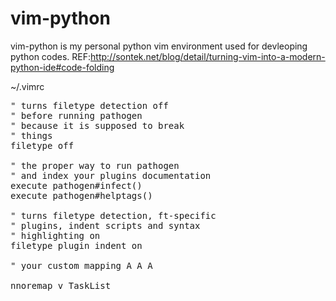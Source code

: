 vim-python
==========

vim-python is my personal python vim environment used for devleoping python codes. REF:http://sontek.net/blog/detail/turning-vim-into-a-modern-python-ide#code-folding

~/.vimrc
<pre>
" turns filetype detection off
" before running pathogen
" because it is supposed to break
" things
filetype off

" the proper way to run pathogen
" and index your plugins documentation
execute pathogen#infect()
execute pathogen#helptags()

" turns filetype detection, ft-specific
" plugins, indent scripts and syntax
" highlighting on
filetype plugin indent on

" your custom mapping A A A

nnoremap <leader>v <Plug>TaskList
</pre>
